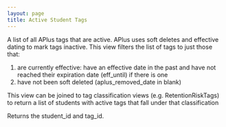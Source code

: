 ```yaml
---
layout: page
title: Active Student Tags
---
```


A list of all APlus tags that are active. APlus uses soft deletes
and effective dating to mark tags inactive. This view filters the
list of tags to just those that:
1) are currently effective: have an effective date in the past and
  have not reached their expiration date (eff_until) if there is
  one
2) have not been soft deleted (aplus_removed_date in blank)

This view can be joined to tag classification views (e.g. RetentionRiskTags)
to return a list of students with active tags that fall under that
classification

Returns the student_id and tag_id.
